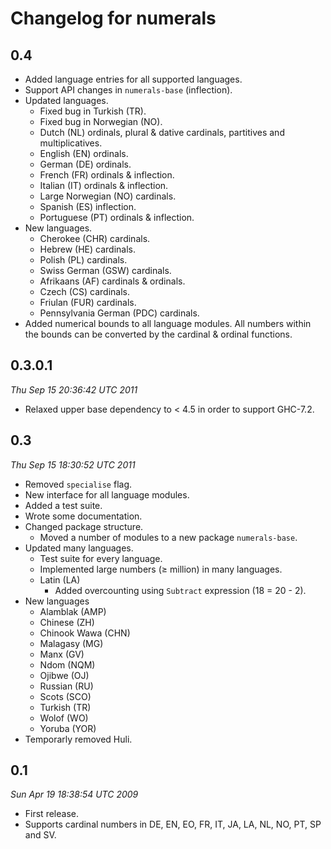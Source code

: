 Changelog for numerals
======================


0.4
---

- Added language entries for all supported languages.
- Support API changes in `numerals-base` (inflection).
- Updated languages.
  + Fixed bug in Turkish (TR).
  + Fixed bug in Norwegian (NO).
  + Dutch (NL) ordinals, plural & dative cardinals, partitives and multiplicatives.
  + English (EN) ordinals.
  + German (DE) ordinals.
  + French (FR) ordinals & inflection.
  + Italian (IT) ordinals & inflection.
  + Large Norwegian (NO) cardinals.
  + Spanish (ES) inflection.
  + Portuguese (PT) ordinals & inflection.
- New languages.
  + Cherokee (CHR) cardinals.
  + Hebrew (HE) cardinals.
  + Polish (PL) cardinals.
  + Swiss German (GSW) cardinals.
  + Afrikaans (AF) cardinals & ordinals.
  + Czech (CS) cardinals.
  + Friulan (FUR) cardinals.
  + Pennsylvania German (PDC) cardinals.
- Added numerical bounds to all language modules. All numbers within the bounds
  can be converted by the cardinal & ordinal functions.


0.3.0.1
-------

*Thu Sep 15 20:36:42 UTC 2011*

- Relaxed upper base dependency to < 4.5 in order to support GHC-7.2.


0.3
---

*Thu Sep 15 18:30:52 UTC 2011*

- Removed `specialise` flag.
- New interface for all language modules.
- Added a test suite.
- Wrote some documentation.
- Changed package structure.
  + Moved a number of modules to a new package `numerals-base`.
- Updated many languages.
  + Test suite for every language.
  + Implemented large numbers (≥ million) in many languages.
  + Latin (LA)
    - Added overcounting using `Subtract` expression (18 = 20 - 2).
- New languages
  + Alamblak (AMP)
  + Chinese (ZH)
  + Chinook Wawa (CHN)
  + Malagasy (MG)
  + Manx (GV)
  + Ndom (NQM)
  + Ojibwe (OJ)
  + Russian (RU)
  + Scots (SCO)
  + Turkish (TR)
  + Wolof (WO)
  + Yoruba (YOR)
- Temporarly removed Huli.


0.1
---

*Sun Apr 19 18:38:54 UTC 2009*

- First release.
- Supports cardinal numbers in DE, EN, EO, FR, IT, JA, LA, NL, NO, PT, SP and
  SV.
